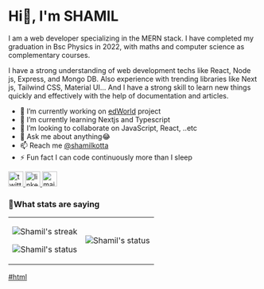 
<h1>Hi👋, I'm SHAMIL </h1>

I am a web developer specializing in the MERN stack. I have completed my graduation in Bsc Physics in 2022, with maths and computer science as complementary courses.

I have a strong understanding of web development techs like React, Node js, Express, and Mongo DB. Also experience with trending libraries like Next js, Tailwind CSS, Material UI... And I have a strong skill to learn new things quickly and effectively with the help of documentation and articles.

- 🔭 I’m currently working on [edWorld](https://github.com/shamilkotta/edWorld) project
- 🌱 I’m currently learning Nextjs and Typescript
- 👯 I’m looking to collaborate on JavaScript, React, ..etc
- 💬 Ask me about anything😂
- 📫 Reach me [@shamilkotta](https://twitter.com/shamilkotta)
- ⚡ Fun fact I can code continuously more than I sleep

<a href="https://twitter.com/shamilkotta">
    <img title="Twitter" src="https://camo.githubusercontent.com/35b0b8bfbd8840f35607fb56ad0a139047fd5d6e09ceb060c5c6f0a5abd1044c/68747470733a2f2f6564656e742e6769746875622e696f2f537570657254696e7949636f6e732f696d616765732f7376672f747769747465722e737667" width="30" alt="twitter"/>
  </a>
  <a href="https://www.linkedin.com/in/shamilkotta/">
    <img src="https://camo.githubusercontent.com/c8a9c5b414cd812ad6a97a46c29af67239ddaeae08c41724ff7d945fb4c047e5/68747470733a2f2f6564656e742e6769746875622e696f2f537570657254696e7949636f6e732f696d616765732f7376672f6c696e6b6564696e2e737667" width="30" alt="linkedin"/>
  </a>
  <a href="mailto:shamilkotta7@gmail.com">
    <img alt="mail" width="30" src="https://camo.githubusercontent.com/4a3dd8d10a27c272fd04b2ce8ed1a130606f95ea6a76b5e19ce8b642faa18c27/68747470733a2f2f6564656e742e6769746875622e696f2f537570657254696e7949636f6e732f696d616765732f7376672f676d61696c2e737667" />
  </a>

<br>
<h3>🤞What stats are saying</h3>
<table>
<tr>
  <td>
    <p align='center'>
      <img alt="Shamil's streak" src='https://github-readme-streak-stats.herokuapp.com/?user=shamilkotta&hide_border=true&background=00000000&stroke=777777&sideNums=4488FF&currStreakNum=4488FF&ring=45CEA2&fire=4488FF&currStreakLabel=68C2F5&sideLabels=68C2F5&dates=54AF9C'>
    </p>
    <p align='center'>
      <img alt="Shamil's status" src='https://github-readme-stats.vercel.app/api?username=shamilkotta&show_icons=true&count_private=true&theme=tokyonight&bg_color=00000000&hide_border=true&hide_title=true'>
    </p>
  </td>
  <td>
    <p align='center'>
      <img alt="Shamil's status" src="https://github-readme-stats.vercel.app/api/top-langs/?username=shamilkotta&langs_count=8&theme=tokyonight&bg_color=00000000&hide_border=true&">
    </p>
  </td>
 </tr>
</table>

[#html](#)
